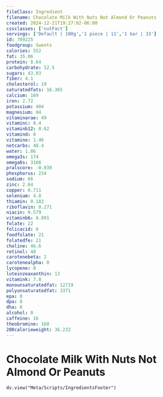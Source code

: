 ```yaml
---
fileClass: Ingredient
filename: Chocolate Milk With Nuts Not Almond Or Peanuts
created: 2024-12-21T19:27:02-06:00
cssclasses: ['nutFact']
servings: ['Default | 100g','1 piece | 11','1 bar | 33']
id: 789225
foodgroup: Sweets
calories: 552
fat: 35.06
protein: 8.64
carbohydrate: 52.5
sugars: 43.03
fiber: 4.1
cholesterol: 19
saturatedfats: 16.365
calcium: 169
iron: 2.72
potassium: 404
magnesium: 84
vitaminarae: 49
vitaminc: 0.4
vitaminb12: 0.62
vitamind: 0
vitamine: 1.46
netcarbs: 48.4
water: 1.86
omega3s: 174
omega6s: 3166
pralscore: -0.039
phosphorus: 234
sodium: 66
zinc: 2.64
copper: 0.711
selenium: 4.8
thiamin: 0.182
riboflavin: 0.271
niacin: 0.579
vitaminb6: 0.091
folate: 22
folicacid: 0
foodfolate: 21
folatedfe: 21
choline: 46.6
retinol: 48
carotenebeta: 2
carotenealpha: 0
lycopene: 0
luteinzeaxanthin: 13
vitamink: 7.8
monounsaturatedfat: 12719
polyunsaturatedfat: 3371
epa: 0
dpa: 0
dha: 0
alcohol: 0
caffeine: 16
theobromine: 168
200calorieweight: 36.232
---
```


# Chocolate Milk With Nuts Not Almond Or Peanuts

```dataviewjs
dv.view("Meta/Scripts/IngredientsFooter")
```